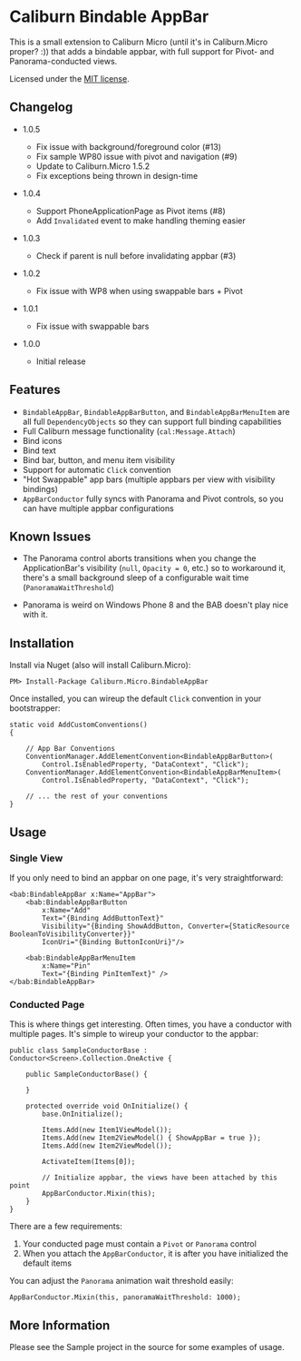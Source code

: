 # Caliburn Bindable AppBar

This is a small extension to Caliburn Micro (until it's in Caliburn.Micro proper? :)) 
that adds a bindable appbar, with full support for Pivot- and Panorama-conducted views.

Licensed under the [MIT license](LICENSE.md).

## Changelog

* 1.0.5
	- Fix issue with background/foreground color (#13)
	- Fix sample WP80 issue with pivot and navigation (#9)
	- Update to Caliburn.Micro 1.5.2
	- Fix exceptions being thrown in design-time

* 1.0.4
	- Support PhoneApplicationPage as Pivot items (#8) 
	- Add `Invalidated` event to make handling theming easier
	
* 1.0.3
	- Check if parent is null before invalidating appbar (#3)
	
* 1.0.2
	- Fix issue with WP8 when using swappable bars + Pivot

* 1.0.1
	- Fix issue with swappable bars

* 1.0.0
	- Initial release

## Features

* `BindableAppBar`, `BindableAppBarButton`, and `BindableAppBarMenuItem` 
  are all full `DependencyObjects` so they can support full binding capabilities
* Full Caliburn message functionality (`cal:Message.Attach`)
* Bind icons
* Bind text
* Bind bar, button, and menu item visibility
* Support for automatic `Click` convention
* "Hot Swappable" app bars (multiple appbars per view with visibility bindings)
* `AppBarConductor` fully syncs with Panorama and Pivot controls, so you can have multiple appbar configurations

## Known Issues

* The Panorama control aborts transitions when you change the ApplicationBar's visibility (`null`, `Opacity = 0`, etc.)
  so to workaround it, there's a small background sleep of a configurable wait time (`PanoramaWaitThreshold`)

* Panorama is weird on Windows Phone 8 and the BAB doesn't play nice with it.

## Installation

Install via Nuget (also will install Caliburn.Micro):

	PM> Install-Package Caliburn.Micro.BindableAppBar

Once installed, you can wireup the default `Click` convention in your bootstrapper:

	static void AddCustomConventions()
    {

        // App Bar Conventions
        ConventionManager.AddElementConvention<BindableAppBarButton>(
            Control.IsEnabledProperty, "DataContext", "Click");
        ConventionManager.AddElementConvention<BindableAppBarMenuItem>(
            Control.IsEnabledProperty, "DataContext", "Click");

		// ... the rest of your conventions
	}

## Usage

### Single View

If you only need to bind an appbar on one page, it's very straightforward:

    <bab:BindableAppBar x:Name="AppBar">
        <bab:BindableAppBarButton
            x:Name="Add"
            Text="{Binding AddButtonText}"
            Visibility="{Binding ShowAddButton, Converter={StaticResource BooleanToVisibilityConverter}}"
            IconUri="{Binding ButtonIconUri}"/>
            
        <bab:BindableAppBarMenuItem
            x:Name="Pin"
            Text="{Binding PinItemText}" />
    </bab:BindableAppBar>

### Conducted Page

This is where things get interesting. Often times, you have a conductor with multiple pages.
It's simple to wireup your conductor to the appbar:

    public class SampleConductorBase : Conductor<Screen>.Collection.OneActive {

        public SampleConductorBase() {
                  
        }

        protected override void OnInitialize() {
            base.OnInitialize();
                                 
            Items.Add(new Item1ViewModel());
            Items.Add(new Item2ViewModel() { ShowAppBar = true });
            Items.Add(new Item2ViewModel());

            ActivateItem(Items[0]);

            // Initialize appbar, the views have been attached by this point
            AppBarConductor.Mixin(this);
        }        
    }

There are a few requirements:

1. Your conducted page must contain a `Pivot` or `Panorama` control
2. When you attach the `AppBarConductor`, it is after you have initialized the default items	

You can adjust the `Panorama` animation wait threshold easily:

	AppBarConductor.Mixin(this, panoramaWaitThreshold: 1000);

## More Information

Please see the Sample project in the source for some examples of usage.
